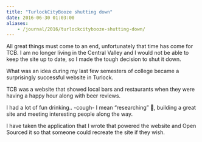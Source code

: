 ```yaml
---
title: "TurlockCityBooze shutting down"
date: 2016-06-30 01:03:00
aliases:
    - /journal/2016/turlockcitybooze-shutting-down/
---
```


All great things must come to an end, unfortunately that time has come for TCB. I am no longer living in the Central Valley and I would not be able to keep the site up to date, so I made the tough decision to shut it down.

<!--more-->

What was an idea during my last few semesters of college became a surprisingly successful website in Turlock.

TCB was a website that showed local bars and restaurants when they were having a happy hour along with beer reviews.

I had a lot of fun drinking.. -cough- I mean “researching” 🍻, building a great site and meeting interesting people along the way.

I have taken the application that I wrote that powered the website and Open Sourced it so that someone could recreate the site if they wish.
